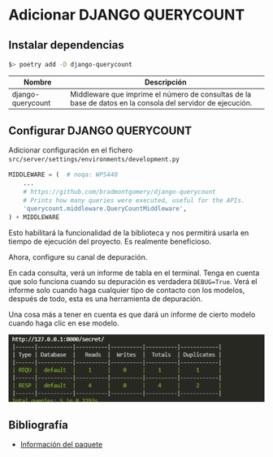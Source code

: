 # Adicionar DJANGO QUERYCOUNT

## Instalar dependencias

```zsh
$> poetry add -D django-querycount
```

| Nombre            | Descripción                                                  |
| ----------------- | ------------------------------------------------------------ |
| django-querycount | Middleware que imprime el número de consultas de la base de datos en la consola del servidor de ejecución. |

## Configurar DJANGO QUERYCOUNT

Adicionar configuración en el fichero `src/server/settings/environments/development.py`

```python
MIDDLEWARE = (  # noqa: WPS440
    ...
    # https://github.com/bradmontgomery/django-querycount
    # Prints how many queries were executed, useful for the APIs.
    'querycount.middleware.QueryCountMiddleware',
) + MIDDLEWARE
```

Esto habilitará la funcionalidad de la biblioteca y nos permitirá usarla en tiempo de ejecución del proyecto. Es realmente beneficioso.

Ahora, configure su canal de depuración.

En cada consulta, verá un informe de tabla en el terminal. Tenga en cuenta que solo funciona cuando su depuración es verdadera `DEBUG=True`. Verá el informe solo cuando haga cualquier tipo de contacto con los modelos, después de todo, esta es una herramienta de depuración.

Una cosa más a tener en cuenta es que dará un informe de cierto modelo cuando haga clic en ese modelo.

![query_count](./images/query_count.png)

## Bibliografía

- [Información del paquete](https://github.com/bradmontgomery/django-querycount)
